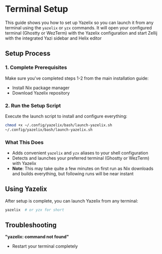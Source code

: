 # Terminal Setup

This guide shows you how to set up Yazelix so you can launch it from any terminal using the `yazelix` or `yzx` commands. It will open your configured terminal (Ghostty or WezTerm) with the Yazelix configuration and start Zellij with the integrated Yazi sidebar and Helix editor

## Setup Process

### 1. Complete Prerequisites
Make sure you've completed steps 1-2 from the main installation guide:
- Install Nix package manager
- Download Yazelix repository

### 2. Run the Setup Script
Execute the launch script to install and configure everything:
```bash
chmod +x ~/.config/yazelix/bash/launch-yazelix.sh
~/.config/yazelix/bash/launch-yazelix.sh
```

### What This Does
- Adds convenient `yazelix` and `yzx` aliases to your shell configuration
- Detects and launches your preferred terminal (Ghostty or WezTerm) with Yazelix
- **Note**: This may take quite a few minutes on first run as Nix downloads and builds everything, but following runs will be near instant

## Using Yazelix

After setup is complete, you can launch Yazelix from any terminal:

```bash
yazelix  # or yzx for short
```

## Troubleshooting

**"yazelix: command not found"**
- Restart your terminal completely
